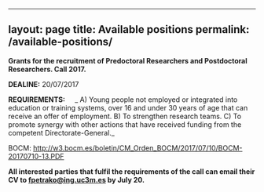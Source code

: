 
---
layout: page
title: Available positions
permalink: /available-positions/
---
  
**Grants for the recruitment of Predoctoral Researchers and Postdoctoral Researchers. Call 2017.**

**DEALINE:** 20/07/2017   

**REQUIREMENTS:**
&nbsp;&nbsp;&nbsp;&nbsp;_
A) Young people not employed or integrated into education or training systems, over 16 and under 30 years of age that can receive an offer of employment.
B) To strengthen research teams.
C) To promote synergy with other actions that have received funding from the competent Directorate-General._

BOCM: http://w3.bocm.es/boletin/CM_Orden_BOCM/2017/07/10/BOCM-20170710-13.PDF

**All interested parties that fulfil the requirements of the call can email their CV to fpetrako@ing.uc3m.es by July 20.**
